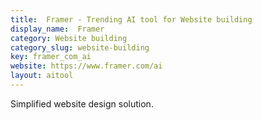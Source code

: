 ```yaml
---
title:  Framer - Trending AI tool for Website building
display_name:  Framer
category: Website building
category_slug: website-building
key: framer_com_ai
website: https://www.framer.com/ai
layout: aitool
---
```


Simplified website design solution.
